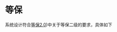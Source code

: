 # 等保
系统设计符合[等保2.0](http://openstd.samr.gov.cn/bzgk/gb/newGbInfo?hcno=BAFB47E8874764186BDB7865E8344DAF))中关于等保二级的要求，具体如下
